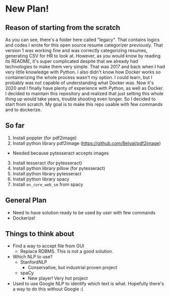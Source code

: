 # New Plan!
## Reason of starting from the scratch
As you can see, there's a folder here called "legacy".  That contains logics and codes I wrote for this open source resume categorizer previously.  That version 1 was working fine and was correctly categorizing resumes, generating CSV for HR to look at.  However, as you would know by reading its README, it's super complicated despite that we already had technologies to make them very simple.
That was 2017 and back when I had very little knowledge with Python.  I also didn't know how Docker works so containerizing the whole process wasn't my option.  I could learn, but I probably was not capable of understanding what Docker was.
Now it's 2020 and I finally have plenty of experience with Python, as well as Docker.  I decided to maintain this repository and realized that just setting this whole thing up would take years, trouble shooting even longer.
So I decided to start from scratch.  My goal is to make this repo usable with few commands and to dockerize.

## So far
1. Install poppler (for pdf2image)
2. Install python library pdf2image (https://github.com/Belval/pdf2image)
- Needed because pytesseract accepts images
3. Install tesseract (for pytesseract)
4. Install python library pillow (for pytesseract)
5. Install python library pytesseract
6. Install python library spacy
7. Install `en_core_web_sm` from spacy

## General Plan
- Need to have solution ready to be used by user with few commands
- Dockerize!

## Things to think about
- Find a way to accept file from GUI
  - Replace RDBMS.  This is not a good solution.
- Which NLP to use?
  - StanfordNLP
    - Conservative, but industrial proven project
  - spaCy
    - New player!  Very hot project
- Used to use Google NLP to identify which text is what.  Hopefully there's a way to do this without Google :(
